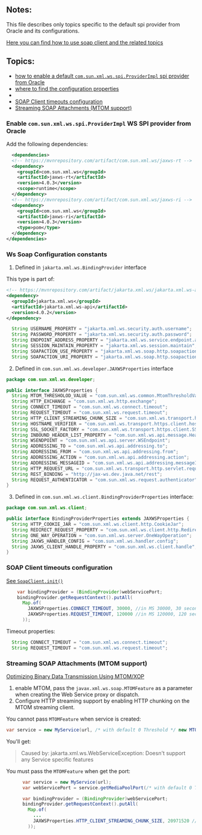 ## Notes:

This file describes only topics specific to the default spi provider from Oracle and its configurations.

[Here you can find how to use soap client and the related topics](../README.md)

## Topics:
- [how to enable a default `com.sun.xml.ws.spi.ProviderImpl` spi provider from Oracle](#enable-comsunxmlwsspiproviderimpl-ws-spi-provider-from-oracle)
- [where to find the configuration properties](#ws-soap-configuration-constants)
- 
- [SOAP Client timeouts configuration](#soap-client-timeouts-configuration)
- [Streaming SOAP Attachments (MTOM support)](#streaming-soap-attachments-mtom-support)


### Enable `com.sun.xml.ws.spi.ProviderImpl` WS SPI provider from Oracle

Add the following dependencies:

```xml
  <dependencies>
  <!-- https://mvnrepository.com/artifact/com.sun.xml.ws/jaxws-rt -->
  <dependency>
    <groupId>com.sun.xml.ws</groupId>
    <artifactId>jaxws-rt</artifactId>
    <version>4.0.3</version>
    <scope>runtime</scope>
  </dependency>
  <!-- https://mvnrepository.com/artifact/com.sun.xml.ws/jaxws-ri -->
  <dependency>
    <groupId>com.sun.xml.ws</groupId>
    <artifactId>jaxws-ri</artifactId>
    <version>4.0.3</version>
    <type>pom</type>
  </dependency>
</dependencies>
```

### Ws Soap Configuration constants

1. Defined in `jakarta.xml.ws.BindingProvider` interface

  This type is part of:
  ```xml
  <!-- https://mvnrepository.com/artifact/jakarta.xml.ws/jakarta.xml.ws-api -->
  <dependency>
    <groupId>jakarta.xml.ws</groupId>
    <artifactId>jakarta.xml.ws-api</artifactId>
    <version>4.0.2</version>
  </dependency>
  ```

  ```java
    String USERNAME_PROPERTY = "jakarta.xml.ws.security.auth.username";
    String PASSWORD_PROPERTY = "jakarta.xml.ws.security.auth.password";
    String ENDPOINT_ADDRESS_PROPERTY = "jakarta.xml.ws.service.endpoint.address";
    String SESSION_MAINTAIN_PROPERTY = "jakarta.xml.ws.session.maintain";
    String SOAPACTION_USE_PROPERTY = "jakarta.xml.ws.soap.http.soapaction.use";
    String SOAPACTION_URI_PROPERTY = "jakarta.xml.ws.soap.http.soapaction.uri";
  ```

2. Defined in `com.sun.xml.ws.developer.JAXWSProperties` interface

  ```java
  package com.sun.xml.ws.developer;

  public interface JAXWSProperties {
    String MTOM_THRESHOLOD_VALUE = "com.sun.xml.ws.common.MtomThresholdValue";
    String HTTP_EXCHANGE = "com.sun.xml.ws.http.exchange";
    String CONNECT_TIMEOUT = "com.sun.xml.ws.connect.timeout";
    String REQUEST_TIMEOUT = "com.sun.xml.ws.request.timeout";
    String HTTP_CLIENT_STREAMING_CHUNK_SIZE = "com.sun.xml.ws.transport.http.client.streaming.chunk.size";
    String HOSTNAME_VERIFIER = "com.sun.xml.ws.transport.https.client.hostname.verifier";
    String SSL_SOCKET_FACTORY = "com.sun.xml.ws.transport.https.client.SSLSocketFactory";
    String INBOUND_HEADER_LIST_PROPERTY = "com.sun.xml.ws.api.message.HeaderList";
    String WSENDPOINT = "com.sun.xml.ws.api.server.WSEndpoint";
    String ADDRESSING_TO = "com.sun.xml.ws.api.addressing.to";
    String ADDRESSING_FROM = "com.sun.xml.ws.api.addressing.from";
    String ADDRESSING_ACTION = "com.sun.xml.ws.api.addressing.action";
    String ADDRESSING_MESSAGEID = "com.sun.xml.ws.api.addressing.messageId";
    String HTTP_REQUEST_URL = "com.sun.xml.ws.transport.http.servlet.requestURL";
    String REST_BINDING = "http://jax-ws.dev.java.net/rest";
    String REQUEST_AUTHENTICATOR = "com.sun.xml.ws.request.authenticator";
  }
  ```
3. Defined in `com.sun.xml.ws.client.BindingProviderProperties` interface:

  ```java
  package com.sun.xml.ws.client;
  
  public interface BindingProviderProperties extends JAXWSProperties {
    String HTTP_COOKIE_JAR = "com.sun.xml.ws.client.http.CookieJar";
    String REDIRECT_REQUEST_PROPERTY = "com.sun.xml.ws.client.http.RedirectRequestProperty";
    String ONE_WAY_OPERATION = "com.sun.xml.ws.server.OneWayOperation";
    String JAXWS_HANDLER_CONFIG = "com.sun.xml.ws.handler.config";
    String JAXWS_CLIENT_HANDLE_PROPERTY = "com.sun.xml.ws.client.handle";
  }
  ```

### SOAP Client timeouts configuration

[See `SoapClient.init()`](src/main/java/com/example/soap/client/api/SoapClient.java)
```java
    var bindingProvider = (BindingProvider)webServicePort;
    bindingProvider.getRequestContext().putAll(
      Map.of(
        JAXWSProperties.CONNECT_TIMEOUT, 30000, //in MS 30000, 30 seconds, default: 30000, 30 seconds
        JAXWSProperties.REQUEST_TIMEOUT, 120000 //in MS 120000, 120 seconds, default: 60000, 60 seconds
      ));
```

Timeout properties:
```java
  String CONNECT_TIMEOUT = "com.sun.xml.ws.connect.timeout";
  String REQUEST_TIMEOUT = "com.sun.xml.ws.request.timeout";
```

### Streaming SOAP Attachments (MTOM support)

[Optimizing Binary Data Transmission Using MTOM/XOP](https://docs.oracle.com/cd/E15523_01/web.1111/e13734/mtom.htm#WSADV130)

1. enable MTOM, pass the `javax.xml.ws.soap.MTOMFeature` as a parameter when creating the Web Service proxy or dispatch.
2. Configure HTTP streaming support by enabling HTTP chunking on the MTOM streaming client.

  You cannot pass `MTOMFeature` when service is created:
  ```java
  var service = new MyService(url, /* with default 0 Threshold */ new MTOMFeature());
  ```
  You'll get:
  > Caused by: jakarta.xml.ws.WebServiceException: Doesn't support any Service specific features

  You must pass the `MTOMFeature` when get the port:
```java
      var service = new MyService(url);
      var webServicePort = service.getMediaPoolPort(/* with default 0 Threshold */ new MTOMFeature());

      var bindingProvider = (BindingProvider)webServicePort;
      bindingProvider.getRequestContext().putAll(
        Map.of(
          ...
          JAXWSProperties.HTTP_CLIENT_STREAMING_CHUNK_SIZE, 20971520 //20 Mb
        ));
```


